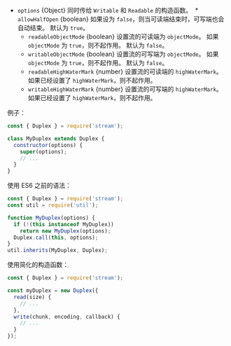 <!-- YAML
changes:
  - version: v8.4.0
    pr-url: https://github.com/nodejs/node/pull/14636
    description: The `readableHighWaterMark` and `writableHighWaterMark` options
                 are supported now.
-->

* `options` {Object} 同时传给 `Writable` 和 `Readable` 的构造函数。
  * `allowHalfOpen` {boolean} 如果设为 `false`，则当可读端结束时，可写端也会自动结束。
     默认为 `true`。
  * `readableObjectMode` {boolean} 设置流的可读端为 `objectMode`。
     如果 `objectMode` 为 `true`，则不起作用。
     默认为 `false`。
  * `writableObjectMode` {boolean} 设置流的可写端为 `objectMode`。
     如果 `objectMode` 为 `true`，则不起作用。
     默认为 `false`。
  * `readableHighWaterMark` {number} 设置流的可读端的 `highWaterMark`。
     如果已经设置了 `highWaterMark`，则不起作用。
  * `writableHighWaterMark` {number} 设置流的可写端的 `highWaterMark`。
     如果已经设置了 `highWaterMark`，则不起作用。
     
例子：

```js
const { Duplex } = require('stream');

class MyDuplex extends Duplex {
  constructor(options) {
    super(options);
    // ...
  }
}
```

使用 ES6 之前的语法：

```js
const { Duplex } = require('stream');
const util = require('util');

function MyDuplex(options) {
  if (!(this instanceof MyDuplex))
    return new MyDuplex(options);
  Duplex.call(this, options);
}
util.inherits(MyDuplex, Duplex);
```

使用简化的构造函数：

```js
const { Duplex } = require('stream');

const myDuplex = new Duplex({
  read(size) {
    // ...
  },
  write(chunk, encoding, callback) {
    // ...
  }
});
```

